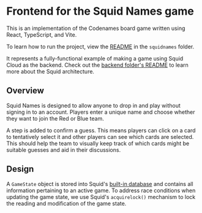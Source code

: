 # Frontend for the Squid Names game

This is an implementation of the Codenames board game written using React, TypeScript, and Vite.

To learn how to run the project, view the [README](../README.md) in the `squidnames` folder.

It represents a fully-functional example of making a game using Squid Cloud as the backend. Check out the [backend folder's README](../backend/README.md) to learn more about the Squid architecture.

## Overview

Squid Names is designed to allow anyone to drop in and play without signing in to an account. Players enter a unique name and choose whether they want to join the Red or Blue team.

A step is added to confirm a guess. This means players can click on a card to tentatively select it and other players
can see which cards are selected. This should help the team to visually keep track of which cards might be suitable
guesses and aid in their discussions.

## Design

A `GameState` object is stored into Squid's [built-in database](https://docs.squid.cloud/docs/integrations/database/built-in) and contains all information pertaining to an active
game. To address race conditions when updating the game state, we use Squid's `acquirelock()` mechanism to lock the
reading and modification of the game state.
